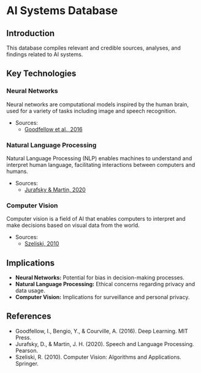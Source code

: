 # AI Systems Database

## Introduction
This database compiles relevant and credible sources, analyses, and findings related to AI systems.

## Key Technologies

### Neural Networks
Neural networks are computational models inspired by the human brain, used for a variety of tasks including image and speech recognition.
- Sources:
  - [Goodfellow et al., 2016](https://www.deeplearningbook.org/)
  
### Natural Language Processing
Natural Language Processing (NLP) enables machines to understand and interpret human language, facilitating interactions between computers and humans.
- Sources:
  - [Jurafsky & Martin, 2020](https://web.stanford.edu/~jurafsky/slp3/)
  
### Computer Vision
Computer vision is a field of AI that enables computers to interpret and make decisions based on visual data from the world.
- Sources:
  - [Szeliski, 2010](http://szeliski.org/Book/)
  
## Implications
- **Neural Networks:** Potential for bias in decision-making processes.
- **Natural Language Processing:** Ethical concerns regarding privacy and data usage.
- **Computer Vision:** Implications for surveillance and personal privacy.

## References
- Goodfellow, I., Bengio, Y., & Courville, A. (2016). Deep Learning. MIT Press.
- Jurafsky, D., & Martin, J. H. (2020). Speech and Language Processing. Pearson.
- Szeliski, R. (2010). Computer Vision: Algorithms and Applications. Springer.
